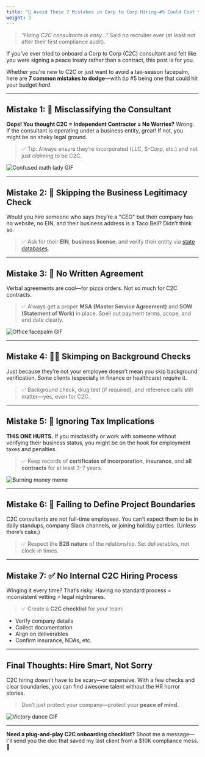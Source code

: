 ```yaml
---
title: "💸 Avoid These 7 Mistakes in Corp to Corp Hiring—#5 Could Cost You Thousands"
weight: 2
---
```


> _"Hiring C2C consultants is easy..."_
Said no recruiter ever (at least not after their first compliance audit).

If you’ve ever tried to onboard a Corp to Corp (C2C) consultant and felt like you were signing a peace treaty rather than a contract, this post is for you.

Whether you're new to C2C or just want to avoid a tax-season facepalm, here are **7 common mistakes to dodge**—with tip #5 being one that could hit your budget _hard_.

---

## Mistake 1: 📄 Misclassifying the Consultant

**Oops! You thought C2C = Independent Contractor = No Worries?**
Wrong. If the consultant is operating under a business entity, great! If not, you might be on shaky legal ground.

> ✅ Tip: Always ensure they’re incorporated (LLC, S-Corp, etc.) and not just _claiming_ to be C2C.

![Confused math lady GIF](https://media.giphy.com/media/3o6ZtaO9BZHcOjmErm/giphy.gif)

---

## Mistake 2: 🧾 Skipping the Business Legitimacy Check

Would you hire someone who says they’re a "CEO" but their company has no website, no EIN, and their business address is a Taco Bell?
Didn’t think so.

> ✅ Ask for their **EIN**, **business license**, and verify their entity via [state databases](https://www.sba.gov).

---

## Mistake 3: 🚫 No Written Agreement

Verbal agreements are cool—for pizza orders. Not so much for C2C contracts.

> ✅ Always get a proper **MSA (Master Service Agreement)** and **SOW (Statement of Work)** in place. Spell out payment terms, scope, and end date clearly.

![Office facepalm GIF](https://media.giphy.com/media/l3vR85PnGsBwu1PFK/giphy.gif)

---

## Mistake 4: 🕵️‍♂️ Skimping on Background Checks

Just because they’re not your employee doesn’t mean you skip background verification. Some clients (especially in finance or healthcare) _require_ it.

> ✅ Background check, drug test (if required), and reference calls still matter—yes, even for C2C.

---

## Mistake 5: 💸 Ignoring Tax Implications

**THIS ONE HURTS.**
If you misclassify or work with someone without verifying their business status, you might be on the hook for employment taxes and penalties.

> ✅ Keep records of **certificates of incorporation**, **insurance**, and **all contracts** for at least 3–7 years.

![Burning money meme](https://media.giphy.com/media/j2mYgx5iE3KqY/giphy.gif)

---

## Mistake 6: 🛑 Failing to Define Project Boundaries

C2C consultants are not full-time employees. You can’t expect them to be in daily standups, company Slack channels, or joining holiday parties. (Unless there’s cake.)

> ✅ Respect the **B2B nature** of the relationship. Set deliverables, not clock-in times.

---

## Mistake 7: ✅ No Internal C2C Hiring Process

Winging it every time? That’s risky.
Having no standard process = inconsistent vetting = legal nightmares.

> ✅ Create a **C2C checklist** for your team:

- Verify company details
- Collect documentation
- Align on deliverables
- Confirm insurance, NDAs, etc.

---

## Final Thoughts: Hire Smart, Not Sorry

C2C hiring doesn’t have to be scary—or expensive. With a few checks and clear boundaries, you can find awesome talent without the HR horror stories.

> Don’t just protect your company—protect your **peace of mind.**

![Victory dance GIF](https://media.giphy.com/media/5GoVLqeAOo6PK/giphy.gif)

---

**Need a plug-and-play C2C onboarding checklist?**
Shoot me a message—I'll send you the doc that saved my last client from a $10K compliance mess. 👀
